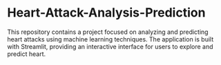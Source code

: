 # Heart-Attack-Analysis-Prediction
This repository contains a project focused on analyzing and predicting heart attacks using machine learning techniques. The application is built with Streamlit, providing an interactive interface for users to explore and predict heart.
